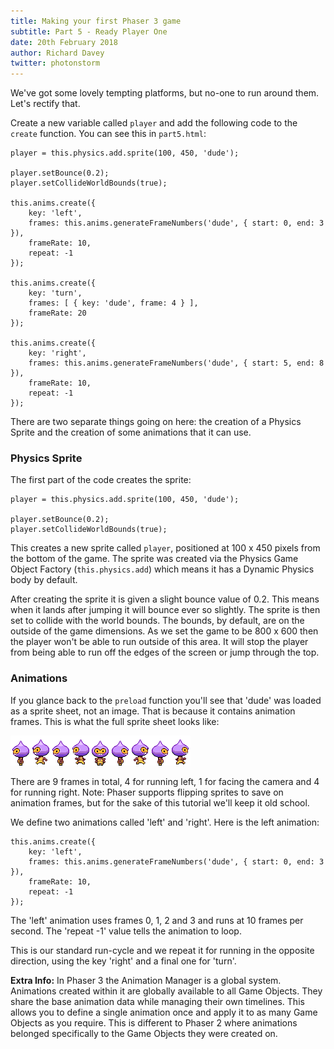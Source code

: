 ```yaml
---
title: Making your first Phaser 3 game
subtitle: Part 5 - Ready Player One
date: 20th February 2018
author: Richard Davey
twitter: photonstorm
---
```


We've got some lovely tempting platforms, but no-one to run around them. Let's rectify that.

Create a new variable called `player` and add the following code to the `create` function. You can see this in `part5.html`:

```
player = this.physics.add.sprite(100, 450, 'dude');

player.setBounce(0.2);
player.setCollideWorldBounds(true);

this.anims.create({
    key: 'left',
    frames: this.anims.generateFrameNumbers('dude', { start: 0, end: 3 }),
    frameRate: 10,
    repeat: -1
});

this.anims.create({
    key: 'turn',
    frames: [ { key: 'dude', frame: 4 } ],
    frameRate: 20
});

this.anims.create({
    key: 'right',
    frames: this.anims.generateFrameNumbers('dude', { start: 5, end: 8 }),
    frameRate: 10,
    repeat: -1
});
```

There are two separate things going on here: the creation of a Physics Sprite and the creation of some animations that it can use.

### Physics Sprite

The first part of the code creates the sprite:

```
player = this.physics.add.sprite(100, 450, 'dude');

player.setBounce(0.2);
player.setCollideWorldBounds(true);
```

This creates a new sprite called `player`, positioned at 100 x 450 pixels from the bottom of the game. The sprite was created via the Physics Game Object Factory (`this.physics.add`) which means it has a Dynamic Physics body by default.

After creating the sprite it is given a slight bounce value of 0.2. This means when it lands after jumping it will bounce ever so slightly. The sprite is then set to collide with the world bounds. The bounds, by default, are on the outside of the game dimensions. As we set the game to be 800 x 600 then the player won't be able to run outside of this area. It will stop the player from being able to run off the edges of the screen or jump through the top.

### Animations

If you glance back to the `preload` function you'll see that 'dude' was loaded as a sprite sheet, not an image. That is because it contains animation frames. This is what the full sprite sheet looks like:

![image](dude.png)

There are 9 frames in total, 4 for running left, 1 for facing the camera and 4 for running right. Note: Phaser supports flipping sprites to save on animation frames, but for the sake of this tutorial we'll keep it old school. 

We define two animations called 'left' and 'right'. Here is the left animation:

```
this.anims.create({
    key: 'left',
    frames: this.anims.generateFrameNumbers('dude', { start: 0, end: 3 }),
    frameRate: 10,
    repeat: -1
});
```

The 'left' animation uses frames 0, 1, 2 and 3 and runs at 10 frames per second. The 'repeat -1' value tells the animation to loop.

This is our standard run-cycle and we repeat it for running in the opposite direction, using the key 'right' and a final one for 'turn'.

**Extra Info:** In Phaser 3 the Animation Manager is a global system. Animations created within it are globally available to all Game Objects. They share the base animation data while managing their own timelines. This allows you to define a single animation once and apply it to as many Game Objects as you require. This is different to Phaser 2 where animations belonged specifically to the Game Objects they were created on.
